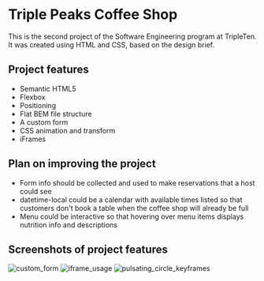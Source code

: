 # Triple Peaks Coffee Shop

This is the second project of the Software Engineering program at TripleTen. It was created using HTML and CSS, based on the design brief.

## Project features

- Semantic HTML5
- Flexbox
- Positioning
- Flat BEM file structure
- A custom form
- CSS animation and transform
- iFrames

## Plan on improving the project

- Form info should be collected and used to make reservations that a host could see
- datetime-local could be a calendar with available times listed so that customers don't book a table when the coffee shop will already be full
- Menu could be interactive so that hovering over menu items displays nutrition info and descriptions

## Screenshots of project features

![custom_form](https://github.com/marzahlde09/se_project_coffeeshop/assets/100625084/a8e5ddd5-259f-4baf-97c2-9006c897336d)
![iframe_usage](https://github.com/marzahlde09/se_project_coffeeshop/assets/100625084/b0185762-ce24-4fe2-ada2-e461da407462)
![pulsating_circle_keyframes](https://github.com/marzahlde09/se_project_coffeeshop/assets/100625084/ddda11b7-c76e-4232-8610-d206a7fded9c)
